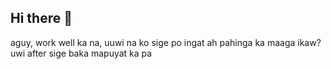 ## Hi there 👋

aguy, work well ka na, uuwi na ko
 sige po ingat ah pahinga ka maaga ikaw?
 uwi after sige baka mapuyat ka pa

